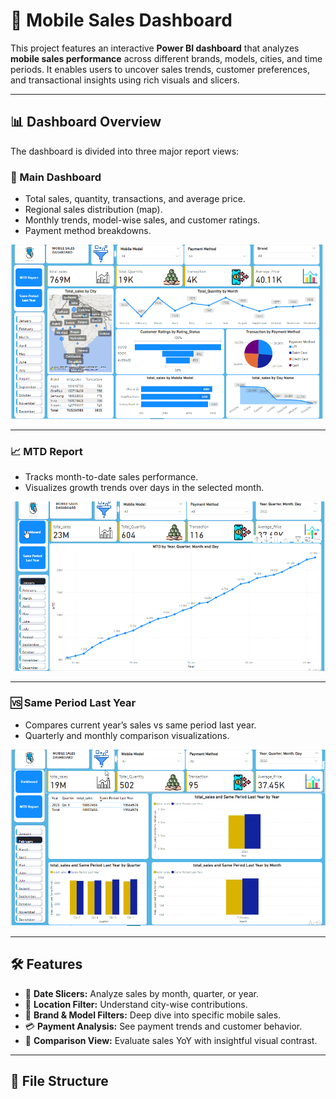 # 📱 Mobile Sales Dashboard

This project features an interactive **Power BI dashboard** that analyzes **mobile sales performance** across different brands, models, cities, and time periods. It enables users to uncover sales trends, customer preferences, and transactional insights using rich visuals and slicers.

---

## 📊 Dashboard Overview

The dashboard is divided into three major report views:

### 🔹 Main Dashboard
- Total sales, quantity, transactions, and average price.
- Regional sales distribution (map).
- Monthly trends, model-wise sales, and customer ratings.
- Payment method breakdowns.

![Main Dashboard](./mobile%20sales%20dashboard.png)

---

### 📈 MTD Report
- Tracks month-to-date sales performance.
- Visualizes growth trends over days in the selected month.

![MTD Dashboard](./MTD.png)

---

### 🆚 Same Period Last Year
- Compares current year’s sales vs same period last year.
- Quarterly and monthly comparison visualizations.

![Same Period Last Year](./sam%20period%20last%20year.png)

---

## 🛠 Features

- 📅 **Date Slicers:** Analyze sales by month, quarter, or year.
- 📍 **Location Filter:** Understand city-wise contributions.
- 📱 **Brand & Model Filters:** Deep dive into specific mobile sales.
- 💳 **Payment Analysis:** See payment trends and customer behavior.
- 📌 **Comparison View:** Evaluate sales YoY with insightful visual contrast.

---

## 📂 File Structure

